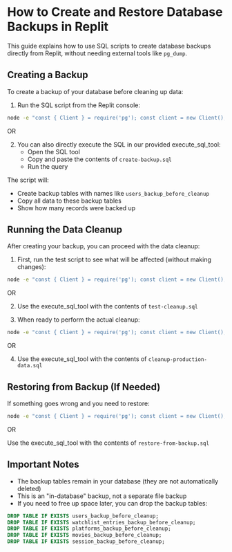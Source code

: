 # How to Create and Restore Database Backups in Replit

This guide explains how to use SQL scripts to create database backups directly from Replit, without needing external tools like `pg_dump`.

## Creating a Backup

To create a backup of your database before cleaning up data:

1. Run the SQL script from the Replit console:

```bash
node -e "const { Client } = require('pg'); const client = new Client(); client.connect().then(() => { console.log('Connected to database'); return client.query(require('fs').readFileSync('./create-backup.sql', 'utf8')); }).then(result => { console.log('Backup completed successfully'); console.table(result.rows); client.end(); }).catch(err => { console.error('Error creating backup:', err); client.end(); });"
```

OR

2. You can also directly execute the SQL in our provided execute_sql_tool:
   - Open the SQL tool
   - Copy and paste the contents of `create-backup.sql`
   - Run the query

The script will:
- Create backup tables with names like `users_backup_before_cleanup`
- Copy all data to these backup tables
- Show how many records were backed up

## Running the Data Cleanup

After creating your backup, you can proceed with the data cleanup:

1. First, run the test script to see what will be affected (without making changes):

```bash
node -e "const { Client } = require('pg'); const client = new Client(); client.connect().then(() => { console.log('Connected to database'); return client.query(require('fs').readFileSync('./test-cleanup.sql', 'utf8')); }).then(result => { console.log('Test completed successfully'); console.table(result.rows); client.end(); }).catch(err => { console.error('Error during test:', err); client.end(); });"
```

OR

2. Use the execute_sql_tool with the contents of `test-cleanup.sql`

3. When ready to perform the actual cleanup:

```bash
node -e "const { Client } = require('pg'); const client = new Client(); client.connect().then(() => { console.log('Connected to database'); return client.query(require('fs').readFileSync('./cleanup-production-data.sql', 'utf8')); }).then(result => { console.log('Cleanup completed successfully'); console.table(result.rows); client.end(); }).catch(err => { console.error('Error during cleanup:', err); client.end(); });"
```

OR

4. Use the execute_sql_tool with the contents of `cleanup-production-data.sql`

## Restoring from Backup (If Needed)

If something goes wrong and you need to restore:

```bash
node -e "const { Client } = require('pg'); const client = new Client(); client.connect().then(() => { console.log('Connected to database'); return client.query(require('fs').readFileSync('./restore-from-backup.sql', 'utf8')); }).then(result => { console.log('Restore completed successfully'); console.table(result.rows); client.end(); }).catch(err => { console.error('Error during restore:', err); client.end(); });"
```

OR

Use the execute_sql_tool with the contents of `restore-from-backup.sql`

## Important Notes

- The backup tables remain in your database (they are not automatically deleted)
- This is an "in-database" backup, not a separate file backup
- If you need to free up space later, you can drop the backup tables:

```sql
DROP TABLE IF EXISTS users_backup_before_cleanup;
DROP TABLE IF EXISTS watchlist_entries_backup_before_cleanup;
DROP TABLE IF EXISTS platforms_backup_before_cleanup;
DROP TABLE IF EXISTS movies_backup_before_cleanup;
DROP TABLE IF EXISTS session_backup_before_cleanup;
```
